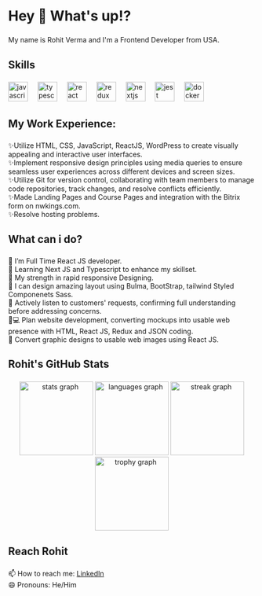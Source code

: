 <h1 align="left">Hey 👋 What's up!?</h1>

###

<p align="left">My name is Rohit Verma and I'm a Frontend Developer from USA.</p>

###

<h2 align="left">Skills</h2>

###

<div align="left">
  <img src="https://cdn.jsdelivr.net/gh/devicons/devicon/icons/javascript/javascript-original.svg" height="40" alt="javascript logo"  />
  <img width="12" />
  <img src="https://cdn.jsdelivr.net/gh/devicons/devicon/icons/typescript/typescript-original.svg" height="40" alt="typescript logo"  />
  <img width="12" />
  <img src="https://cdn.jsdelivr.net/gh/devicons/devicon/icons/react/react-original.svg" height="40" alt="react logo"  />
  <img width="12" />
  <img src="https://cdn.jsdelivr.net/gh/devicons/devicon/icons/redux/redux-original.svg" height="40" alt="redux logo"  />
  <img width="12" />
  <img src="https://cdn.jsdelivr.net/gh/devicons/devicon/icons/nextjs/nextjs-original.svg" height="40" alt="nextjs logo"  />
  <img width="12" />
  <img src="https://cdn.jsdelivr.net/gh/devicons/devicon/icons/jest/jest-plain.svg" height="40" alt="jest logo"  />
  <img width="12" />
  <img src="https://cdn.jsdelivr.net/gh/devicons/devicon/icons/docker/docker-original.svg" height="40" alt="docker logo"  />
</div>

###

<h2 align="left">My Work Experience:</h2>

###

<p align="left">✨Utilize HTML, CSS, JavaScript, ReactJS, WordPress to create visually appealing and interactive user interfaces.<br>✨Implement responsive design principles using media queries to ensure seamless user experiences across different devices and screen sizes.<br>✨Utilize Git for version control, collaborating with team members to manage code repositories, track changes, and resolve conflicts efficiently.<br>✨Made Landing Pages and Course Pages and integration with the Bitrix form on nwkings.com.<br>✨Resolve hosting problems.</p>

###

<h2 align="left">What can i do?</h2>

###

<p align="left">🌱 I’m Full Time React JS developer.<br>🌱 Learning Next JS and Typescript to enhance my skillset.<br>💪 My strength in rapid responsive Designing.<br>🎨 I can design amazing layout using Bulma, BootStrap, tailwind Styled Componenets Sass.<br>📝 Actively listen to customers' requests, confirming full understanding before addressing concerns.<br>🧑💻 Plan website development, converting mockups into usable web presence with HTML, React JS, Redux and JSON coding.<br>🔨 Convert graphic designs to usable web images using React JS.</p>

###

<h2 align="left">Rohit's GitHub Stats</h2>

###

<div align="center">
  <img src="https://github-readme-stats.vercel.app/api?username=rohitverma0234&hide_title=false&hide_rank=false&show_icons=true&include_all_commits=true&count_private=true&disable_animations=false&theme=default&locale=en&hide_border=false&order=1" height="150" alt="stats graph"  />
  <img src="https://github-readme-stats.vercel.app/api/top-langs?username=rohitverma0234&locale=en&hide_title=false&layout=compact&card_width=320&langs_count=5&theme=default&hide_border=false&order=2" height="150" alt="languages graph"  />
  <img src="https://streak-stats.demolab.com?user=rohitverma0234&locale=en&mode=daily&theme=default&hide_border=false&border_radius=5&order=3" height="150" alt="streak graph"  />
  <img src="https://github-profile-trophy.vercel.app?username=rohitverma0234&theme=dracula&column=-1&row=1&margin-w=8&margin-h=8&no-bg=false&no-frame=true&order=4" height="150" alt="trophy graph"  />
</div>

###

<h2 align="left">Reach Rohit</h2>

###

<p align="left">📫 How to reach me: <a href="https://www.linkedin.com/in/rohitverma0234/">LinkedIn</a> <br>😄 Pronouns: He/Him</p>

###
